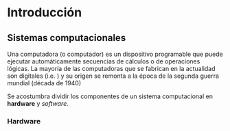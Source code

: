 # Introducción

## Sistemas computacionales
Una computadora (o computador) es un dispositivo programable que puede ejecutar automáticamente secuencias de cálculos o de operaciones lógicas. La mayoría de las computadoras que se fabrican en la actualidad son digitales (i.e. ) y su origen se remonta a la época de la segunda guerra mundial (década de 1940)

Se acostumbra dividir los componentes de un sistema computacional en __hardware__ y _software_.

### Hardware
